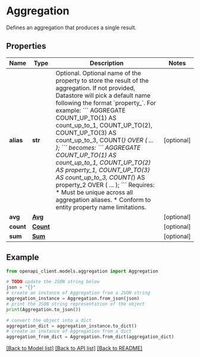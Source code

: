 # Aggregation

Defines an aggregation that produces a single result.

## Properties

Name | Type | Description | Notes
------------ | ------------- | ------------- | -------------
**alias** | **str** | Optional. Optional name of the property to store the result of the aggregation. If not provided, Datastore will pick a default name following the format &#x60;property_&#x60;. For example: &#x60;&#x60;&#x60; AGGREGATE COUNT_UP_TO(1) AS count_up_to_1, COUNT_UP_TO(2), COUNT_UP_TO(3) AS count_up_to_3, COUNT(*) OVER ( ... ); &#x60;&#x60;&#x60; becomes: &#x60;&#x60;&#x60; AGGREGATE COUNT_UP_TO(1) AS count_up_to_1, COUNT_UP_TO(2) AS property_1, COUNT_UP_TO(3) AS count_up_to_3, COUNT(*) AS property_2 OVER ( ... ); &#x60;&#x60;&#x60; Requires: * Must be unique across all aggregation aliases. * Conform to entity property name limitations. | [optional] 
**avg** | [**Avg**](Avg.md) |  | [optional] 
**count** | [**Count**](Count.md) |  | [optional] 
**sum** | [**Sum**](Sum.md) |  | [optional] 

## Example

```python
from openapi_client.models.aggregation import Aggregation

# TODO update the JSON string below
json = "{}"
# create an instance of Aggregation from a JSON string
aggregation_instance = Aggregation.from_json(json)
# print the JSON string representation of the object
print(Aggregation.to_json())

# convert the object into a dict
aggregation_dict = aggregation_instance.to_dict()
# create an instance of Aggregation from a dict
aggregation_from_dict = Aggregation.from_dict(aggregation_dict)
```
[[Back to Model list]](../README.md#documentation-for-models) [[Back to API list]](../README.md#documentation-for-api-endpoints) [[Back to README]](../README.md)


